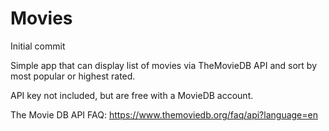 # Movies
Initial commit


Simple app that can display list of movies via TheMovieDB API and sort by most popular or highest rated.

API key not included, but are free with a MovieDB account.

The Movie DB API FAQ: https://www.themoviedb.org/faq/api?language=en

